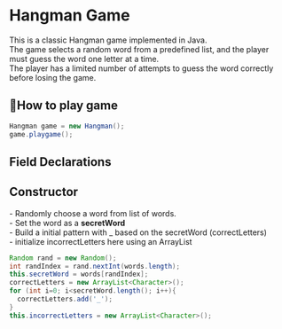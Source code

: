 # Hangman Game
This is a classic Hangman game implemented in Java. <br>
The game selects a random word from a predefined list, and the player must guess the word one letter at a time. <br>
The player has a limited number of attempts to guess the word correctly before losing the game.

<h2> 👾How to play game</h2>

```java
Hangman game = new Hangman();
game.playgame();
```

<h2> Field Declarations</h2>



<h2> Constructor </h2>
- Randomly choose a word from list of words. <br>
- Set the word as a <b>secretWord</b> <br>
- Build a initial pattern with _ based on the secretWord (correctLetters) <br>
- initialize incorrectLetters here using an ArrayList

```java
Random rand = new Random();
int randIndex = rand.nextInt(words.length);
this.secretWord = words[randIndex];
correctLetters = new ArrayList<Character>();
for (int i=0; i<secretWord.length(); i++){
  correctLetters.add('_');
}
this.incorrectLetters = new ArrayList<Character>();
```
